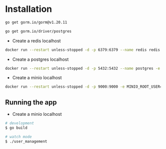 # Installation

```bash
go get gorm.io/gorm@v1.20.11 
```

```bash
go get gorm.io/driver/postgres
```

- Create a redis localhost

```bash
docker run --restart unless-stopped -d -p 6379:6379 --name redis redis
```

- Create a postgres localhost

```bash
docker run --restart unless-stopped -d -p 5432:5432 --name postgres -e POSTGRES_USER=root -e POSTGRES_PASSWORD=root -e POSTGRES_DB=example  postgres
```

- Create a minio localhost

```bash
docker run --restart unless-stopped -d -p 9000:9000 -e MINIO_ROOT_USER={MINIO_ROOT_USER} -e MINIO_ROOT_PASSWORD={MINIO_ROOT_PASSWORD} minio/minio server /data
```

## Running the app

- Create a minio localhost

```bash
# development
$ go build

# watch mode
$ ./user_management

```
